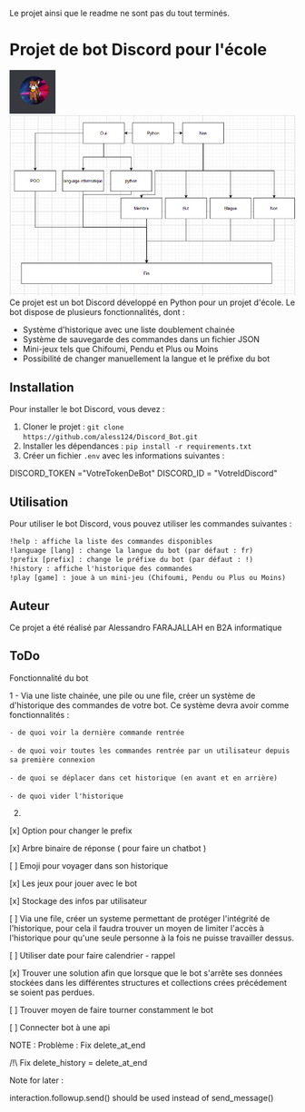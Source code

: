 Le projet ainsi que le readme ne sont pas du tout terminés.

# Projet de bot Discord pour l'école

![Bot Discord](/image/ppdiscord%20-%20Copie.PNG)
![Image Arbre](/image/Arbre.PNG)
Ce projet est un bot Discord développé en Python pour un projet d'école. Le bot dispose de plusieurs fonctionnalités, dont :

- Système d'historique avec une liste doublement chainée
- Système de sauvegarde des commandes dans un fichier JSON
- Mini-jeux tels que Chifoumi, Pendu et Plus ou Moins
- Possibilité de changer manuellement la langue et le préfixe du bot

## Installation

Pour installer le bot Discord, vous devez :

1. Cloner le projet : `git clone https://github.com/aless124/Discord_Bot.git`
2. Installer les dépendances : `pip install -r requirements.txt`
3. Créer un fichier `.env` avec les informations suivantes :

DISCORD_TOKEN ="VotreTokenDeBot"
DISCORD_ID = "VotreIdDiscord"

## Utilisation

Pour utiliser le bot Discord, vous pouvez utiliser les commandes suivantes :

    !help : affiche la liste des commandes disponibles
    !language [lang] : change la langue du bot (par défaut : fr)
    !prefix [prefix] : change le préfixe du bot (par défaut : !)
    !history : affiche l'historique des commandes
    !play [game] : joue à un mini-jeu (Chifoumi, Pendu ou Plus ou Moins)

## Auteur

Ce projet a été réalisé par Alessandro FARAJALLAH en B2A informatique


## ToDo

Fonctionnalité du bot 

1 - Via une liste chainée, une pile ou une file, créer un système de d'historique des commandes de votre bot. Ce système devra avoir comme fonctionnalités :

    - de quoi voir la dernière commande rentrée
    
    - de quoi voir toutes les commandes rentrée par un utilisateur depuis sa première connexion
    
    - de quoi se déplacer dans cet historique (en avant et en arrière)
    
    - de quoi vider l'historique

2.

[x] Option pour changer le prefix

[x] Arbre binaire de réponse ( pour faire un chatbot )

[ ] Emoji pour voyager dans son historique

[x] Les jeux pour jouer avec le bot

[x] Stockage des infos par utilisateur  

[ ] Via une file, créer un systeme permettant de protéger l'intégrité de l'historique, pour cela il faudra trouver un moyen de limiter l'accès à l'historique pour qu'une seule personne à la fois ne puisse travailler dessus.

[ ] Utiliser date pour faire calendrier - rappel 

[x]  Trouver une solution afin que lorsque que le bot s'arrête ses données stockées dans les différentes structures et collections crées précédement se soient pas perdues.

[ ] Trouver moyen de faire tourner constamment le bot

[ ] Connecter bot à une api

NOTE :
Problème :
Fix delete_at_end

/!\ Fix delete_history = delete_at_end

Note for later :

interaction.followup.send() should be used instead of send_message()




